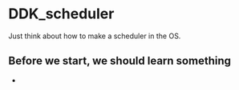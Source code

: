 # DDK_scheduler
Just think about how to make a scheduler in the OS. 

## Before we start, we should learn something
* 

